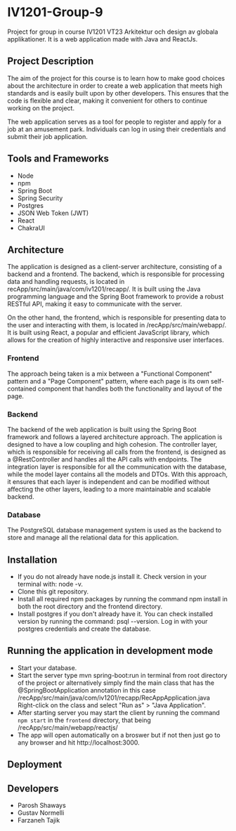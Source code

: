 # IV1201-Group-9
Project for group in course IV1201 VT23 Arkitektur och design av globala applikationer. It is a web application made with Java and ReactJs.

## Project Description 

The aim of the project for this course is to learn how to make good choices about the architecture in order to create a web application that meets high standards and is easily built upon by other developers. This ensures that the code is flexible and clear, making it convenient for others to continue working on the project.

The web application serves as a tool for people to register and apply for a job at an amusement park. Individuals can log in using their credentials and submit their job application.

## Tools and Frameworks
- Node
- npm
- Spring Boot
- Spring Security
- Postgres
- JSON Web Token (JWT)
- React
- ChakraUI

## Architecture
The application is designed as a client-server architecture, consisting of a backend and a frontend. The backend, which is responsible for processing data and handling requests, is located in recApp/src/main/java/com/iv1201/recapp/. It is built using the Java programming language and the Spring Boot framework to provide a robust RESTful API, making it easy to communicate with the server.

On the other hand, the frontend, which is responsible for presenting data to the user and interacting with them, is located in /recApp/src/main/webapp/. It is built using React, a popular and efficient JavaScript library, which allows for the creation of highly interactive and responsive user interfaces.

### Frontend
The approach being taken is a mix between a "Functional Component" pattern and a "Page Component" pattern, where each page is its own self-contained component that handles both the functionality and layout of the page.

### Backend
The backend of the web application is built using the Spring Boot framework and follows a layered architecture approach. The application is designed to have a low coupling and high cohesion. The controller layer, which is responsible for receiving all calls from the frontend, is designed as a @RestController and handles all the API calls with endpoints. The integration layer is responsible for all the communication with the database, while the model layer contains all the models and DTOs. With this approach, it ensures that each layer is independent and can be modified without affecting the other layers, leading to a more maintainable and scalable backend.

### Database
The PostgreSQL database management system is used as the backend to store and manage all the relational data for this application.

## Installation
- If you do not already have node.js install it. Check version in your terminal with: node -v.
- Clone this git repository.
- Install all required npm packages by running the command npm install in both the root directory and the frontend directory.
- Install postgres if you don't already have it. You can check installed version by running the command: psql --version. Log in with your postgres credentials and create the database.

## Running the application in development mode
- Start your database. 
- Start the server type mvn spring-boot:run in terminal from root directory of the project or alternatively simply find the main class that has the @SpringBootApplication annotation in this case /recApp/src/main/java/com/iv1201/recapp/RecAppApplication.java Right-click on the class and select "Run as" > "Java Application".
- After starting server you may start the client by running the command `npm start` in the `frontend` directory, that being /recApp/src/main/webapp/reactjs/
- The app will open automatically on a broswer but if not then just go to any browser and hit http://localhost:3000.

## Deployment

## Developers
- Parosh Shaways
- Gustav Normelli
- Farzaneh Tajik

